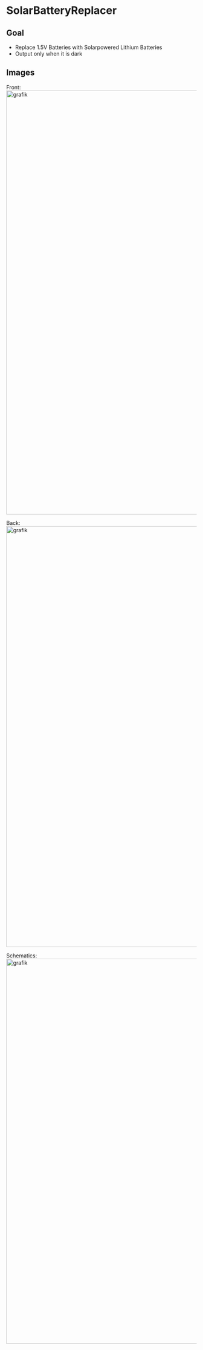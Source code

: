 # SolarBatteryReplacer
## Goal
* Replace 1.5V Batteries with Solarpowered Lithium Batteries
* Output only when it is dark


## Images
Front:
<img width="1270" height="1123" alt="grafik" src="https://github.com/user-attachments/assets/5652de8a-6ae3-4f73-b161-45295d5767b2" />

Back:
<img width="1269" height="1115" alt="grafik" src="https://github.com/user-attachments/assets/7bd55bfc-a2e9-4f52-a87c-27587114777a" />

Schematics:
<img width="1842" height="1020" alt="grafik" src="https://github.com/user-attachments/assets/dcdca207-c762-4731-ac5d-550ea109383e" />

